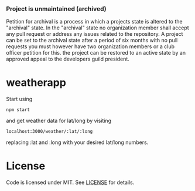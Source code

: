 ### Project is unmaintained (archived)
Petition for archival is a process in 
which a projects state is altered to the "archival" state. In the "archival" state
no organization member shall accept any pull
request or address any issues related to the
repository. A project can be set to the archival state after a period of six months with no pull requests you must however have two organization members or a club officer petition for this. the project can be restored to an active state by an approved appeal to the developers guild president.

# weatherapp 

Start using  
```
npm start
```
and get weather data for lat/long by visiting  
```
localhost:3000/weather/:lat/:long
```
replacing :lat and :long with your desired lat/long numbers.

# License
Code is licensed under MIT. See [LICENSE](https://github.com/DevelopersGuild/weatherapp/blob/master/LICENSE) for details.
